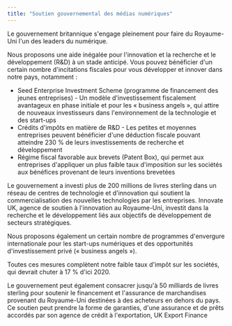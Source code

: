 ```yaml
---
title: "Soutien gouvernemental des médias numériques"
---
```

Le gouvernement britannique s'engage pleinement pour faire du Royaume-Uni l'un des leaders du numérique. 

Nous proposons une aide inégalée pour l'innovation et la recherche et le développement (R&D) à un stade anticipé. Vous pouvez bénéficier d'un certain nombre d'incitations fiscales pour vous développer et innover dans notre pays, notamment :
 
- Seed Enterprise Investment Scheme (programme de financement des jeunes entreprises) - Un modèle d'investissement fiscalement avantageux en phase initiale et pour les « business angels », qui attire de nouveaux investisseurs dans l'environnement de la technologie et des start-ups
- Crédits d'impôts en matière de R&D - Les petites et moyennes entreprises peuvent bénéficier d'une déduction fiscale pouvant atteindre 230 % de leurs investissements de recherche et développement
- Régime fiscal favorable aux brevets (Patent Box), qui permet aux entreprises d'appliquer un plus faible taux d'imposition sur les sociétés aux bénéfices provenant de leurs inventions brevetées

Le gouvernement a investi plus de 200 millions de livres sterling dans un réseau de centres de technologie et d'innovation qui soutient la commercialisation des nouvelles technologies par les entreprises. Innovate UK, agence de soutien à l'innovation au Royaume-Uni, investit dans la recherche et le développement liés aux objectifs de développement de secteurs stratégiques.

Nous proposons également un certain nombre de programmes d'envergure internationale pour les start-ups numériques et des opportunités d'investissement privé (« business angels »). 

Toutes ces mesures complètent notre faible taux d'impôt sur les sociétés, qui devrait chuter à 17 % d'ici 2020.

Le gouvernement peut également consacrer jusqu'à 50 milliards de livres sterling pour soutenir le financement et l'assurance de marchandises provenant du Royaume-Uni destinées à des acheteurs en dehors du pays. Ce soutien peut prendre la forme de garanties, d'une assurance et de prêts accordés par son agence de crédit à l'exportation, UK Export Finance
